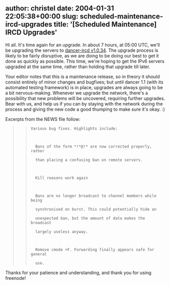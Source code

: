 author: christel
date: 2004-01-31 22:05:38+00:00
slug: scheduled-maintenance-ircd-upgrades
title: '[Scheduled Maintenance] IRCD Upgrades'
---

Hi all.  It's time again for an upgrade. In about 7 hours, at 05:00 UTC, we'll be upgrading the servers to  [dancer-ircd v1.0.34](http://source.freenode.net/%7Easuffield/dancer/dancer-ircd/1.0/releases/dancer-ircd-1.0.34.tar.gz).  The upgrade process is likely to be fairly disruptive, as we are doing to be doing our best to get it done as quickly as possible. This time, we're hoping to get the IPv6 servers upgraded at the same time, rather than holding that upgrade till later.



Your editor notes that this is a maintenance release, so in theory it should consist entirely of minor changes and bugfixes; but until dancer 1.1 (with its automated testing framework) is in place, upgrades are always going to be a bit nervous-making.  Whenever we upgrade the network, there's a possibility that new problems will be uncovered, requiring further upgrades. Bear with us, and help us if you can by staying with the network during the process and giving the new code a good thumping to make sure it's okay. :)



Excerpts from the NEWS file follow:



<blockquote>


>     
>     Various bug fixes. Highlights include:
>     
>     
>     
>       Bans of the form *!*@!* are now corrected properly, rather
>     
>       than placing a confusing ban on remote servers.
>     
>     
>     
>       Kill reasons work again
>     
>     
>     
>       Bans are no longer broadcast to channel members while being
>     
>       synchronised on burst. This could potentially hide an
>     
>       unexpected ban, but the amount of data makes the broadcast
>     
>       largely useless anyway.
>     
>     
>     
>       Remove cmode +F. Forwarding finally appears safe for general
>     
>       use.
> 
> 

</blockquote>



Thanks for your patience and understanding, and thank you for using freenode!
